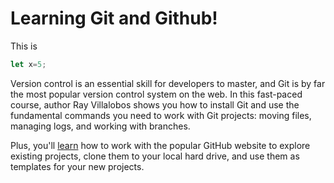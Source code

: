 # Learning Git and Github!

This is 


```js
let x=5;
```


Version control is an essential skill for developers to master, and Git is by far the most popular version control system on the web. In this fast-paced course, author Ray Villalobos shows you how to install Git and use the fundamental commands you need to work with Git projects: moving files, managing logs, and working with branches.

Plus, you'll [learn](httos://linkedin.com) how to work with the popular GitHub website to explore existing projects, clone them to your local hard drive, and use them as templates for your new projects.
